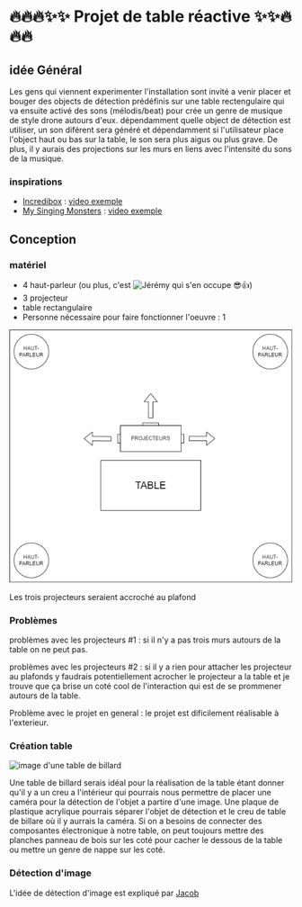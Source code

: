 # 🔥🔥🔥✨✨ Projet de table réactive ✨✨🔥🔥🔥
## idée Général

Les gens qui viennent experimenter l'installation sont invité a venir placer et bouger des objects de détection prédéfinis sur une table rectengulaire qui va ensuite activé des sons (mélodis/beat) pour crée un genre de musique de style drone autours d'eux. dépendamment quelle object de détection est utiliser, un son diférent sera généré et dépendamment si l'utilisateur place l'object haut ou bas sur la table, le son sera plus aigus ou plus grave. De plus, il y aurais des projections sur les murs en liens avec l'intensité du sons de la musique.

### inspirations
- [Incredibox](https://www.incredibox.com/fr/) : [video exemple](https://www.youtube.com/watch?v=kjOJ1a_HrZs)
- [My Singing Monsters](https://www.bigbluebubble.com/home/games/my-singing-monsters-series/my-singing-monsters/) : [video exemple](https://www.youtube.com/watch?v=KqreWm5ZpHw)


## Conception
### matériel
- 4 haut-parleur (ou plus, c'est ![Jérémy](https://jayiscooler.github.io/Projet_table_interactive/#/) qui s'en occupe 😎👍)
- 3 projecteur
- table rectangulaire
- Personne nécessaire pour faire fonctionner l'oeuvre : 1

![plan du projet dans le petit studio](images/plan_projet.drawio.png)

Les trois projecteurs seraient accroché au plafond  

### Problèmes

problèmes avec les projecteurs #1 : si il n'y a pas trois murs autours de la table on ne peut pas.

problèmes avec les projecteurs #2 : si il y a rien pour attacher les projecteur au plafonds y faudrais potentiellement acrocher le projecteur a la table et je trouve que ça brise un coté cool de l'interaction qui est de se prommener autours de la table.

Problème avec le projet en general : le projet est dificilement réalisable à l'exterieur.

### Création table

![image d'une table de billard](images/tablle_billard.png)

Une table de billard serais idéal pour la réalisation de la table étant donner qu'il y a un creu a l'intérieur qui pourrais nous permettre de placer une caméra pour la détection de l'objet a partire d'une image. Une plaque de plastique acrylique pourrais séparer l'objet de détection et le creu de table de billare où il y aurrais la caméra. Si on a besoins de connecter des composantes électronique à notre table, on peut toujours mettre des planches panneau de bois sur les coté pour cacher le dessous de la table ou mettre un genre de nappe sur les coté.

### Détection d'image
L'idée de détection d'image est expliqué par [Jacob](https://externalsip.github.io/rechercheProjetFinalRepo)






